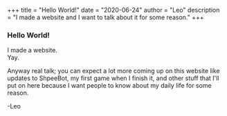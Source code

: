 +++
title = "Hello World!"
date = "2020-06-24"
author = "Leo"
description = "I made a website and I want to talk about it for some reason."
+++

### Hello World!

I made a website.  
Yay.  
  
Anyway real talk; you can expect a lot more coming up on this website like updates to ShpeeBot, my first game when I finish it, and other stuff that I'll put on here because I want people to know about my daily life for some reason.


-Leo
